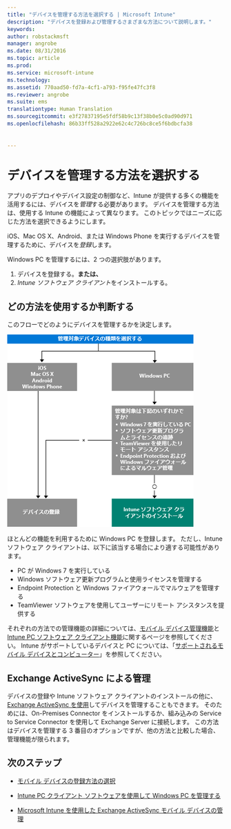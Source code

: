 ```yaml
---
title: "デバイスを管理する方法を選択する | Microsoft Intune"
description: "デバイスを登録および管理するさまざまな方法について説明します。"
keywords: 
author: robstackmsft
manager: angrobe
ms.date: 08/31/2016
ms.topic: article
ms.prod: 
ms.service: microsoft-intune
ms.technology: 
ms.assetid: 770aad50-fd7a-4cf1-a793-f95fe47fc3f8
ms.reviewer: angrobe
ms.suite: ems
translationtype: Human Translation
ms.sourcegitcommit: e3f27837195e5fdf58b9c13f38b0e5c0ad90d971
ms.openlocfilehash: 86b33ff528a2922e62c4c726bc8ce5f6bdbcfa38


---
```


# デバイスを管理する方法を選択する

アプリのデプロイやデバイス設定の制御など、Intune が提供する多くの機能を活用するには、デバイスを*管理*する必要があります。 デバイスを管理する方法は、使用する Intune の機能によって異なります。
このトピックではニーズに応じた方法を選択できるようにします。

iOS、Mac OS X、Android、または Windows Phone を実行するデバイスを管理するために、デバイスを*登録*します。

Windows PC を管理するには、2 つの選択肢があります。

1. デバイスを登録する。**または、**
2. *Intune ソフトウェア クライアント*をインストールする。

## どの方法を使用するか判断する
このフローでどのようにデバイスを管理するかを決定します。

![デバイス管理の開始方法の決定フロー](./media/choose-manage-method.png)

ほとんどの機能を利用するために Windows PC を登録します。 ただし、Intune ソフトウェア クライアントは、以下に該当する場合により適する可能性があります。

- PC が Windows 7 を実行している
- Windows ソフトウェア更新プログラムと使用ライセンスを管理する
- Endpoint Protection と Windows ファイアウォールでマルウェアを管理する
- TeamViewer ソフトウェアを使用してユーザーにリモート アシスタンスを提供する


それぞれの方法での管理機能の詳細については、[モバイル デバイス管理機能](mobile-device-management-capabilities-in-microsoft-intune.md)と[Intune PC ソフトウェア クライアント機能](windows-pc-management-capabilities-in-microsoft-intune.md)に関するページを参照してください。
Intune がサポートしているデバイスと PC については、「[サポートされるモバイル デバイスとコンピューター](/intune/get-started/supported-mobile-devices-and-computers)」を参照してください。


## Exchange ActiveSync による管理
デバイスの登録や Intune ソフトウェア クライアントのインストールの他に、[Exchange ActiveSync を使用](/intune/deploy-use/mobile-device-management-with-exchange-activesync-and-microsoft-intune)してデバイスを管理することもできます。 そのためには、On-Premises Connector をインストールするか、組み込みの Service to Service Connector を使用して Exchange Server に接続します。
この方法はデバイスを管理する 3 番目のオプションですが、他の方法と比較した場合、管理機能が限られます。


## 次のステップ

- [モバイル デバイスの登録方法の選択](/intune/get-started/choose-how-to-enroll-devices1)
- [Intune PC クライアント ソフトウェアを使用して Windows PC を管理する](/intune/deploy-use/manage-windows-pcs-with-microsoft-intune)



- [Microsoft Intune を使用した Exchange ActiveSync モバイル デバイスの管理](/intune/deploy-use/mobile-device-management-with-exchange-activesync-and-microsoft-intune)




<!--HONumber=Aug16_HO5-->


